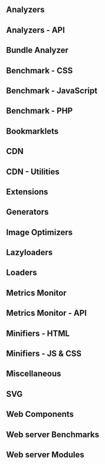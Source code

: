 ## Analyzers


## Analyzers - API


## Bundle Analyzer


## Benchmark - CSS


## Benchmark - JavaScript


## Benchmark - PHP


## Bookmarklets


## CDN


## CDN - Utilities


## Extensions


## Generators


## Image Optimizers


## Lazyloaders


## Loaders


## Metrics Monitor


## Metrics Monitor - API


## Minifiers - HTML


## Minifiers - JS & CSS


## Miscellaneous


## SVG


## Web Components


## Web server Benchmarks


## Web server Modules

